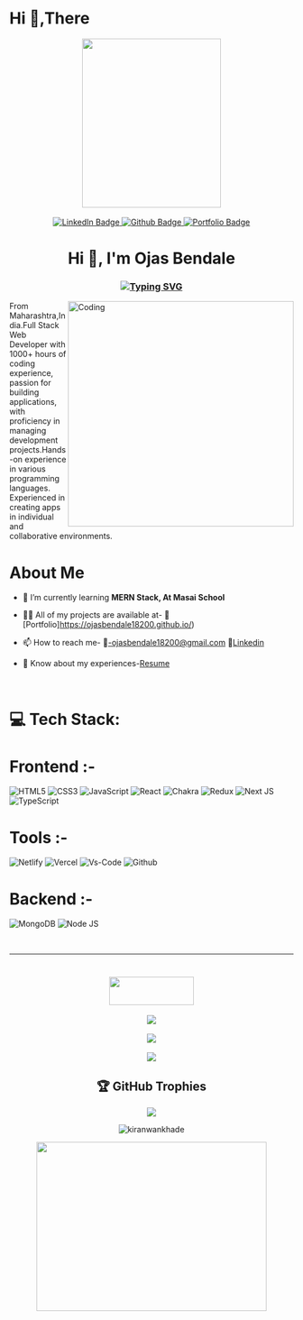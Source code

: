 <!-- ![MasterHead](https://blog.hubspot.com/hs-fs/hubfs/7a8f8d634013568124e130728834d47a.gif?width=1500&name=7a8f8d634013568124e130728834d47a.gif) -->
<h1 align="left">Hi 👋,There</h1>
<!-- <div id="header" align="left">
  <img src="https://media.giphy.com/media/M9gbBd9nbDrOTu1Mqx/giphy.gif" width="100"/>
  <img src="https://camo.githubusercontent.com/374987f773148e46b1851b9e3bc4bf71b182562dd002620ef3e4263cb3997130/68747470733a2f2f6d69726f2e6d656469756d2e636f6d2f6d61782f3837352f312a7164415731546a434e353768316c6275757a766368672e676966" width='300'/>
</div> -->
<div  align="center">
  <img width='70%' src="https://media.giphy.com/media/dWesBcTLavkZuG35MI/giphy.gif" width="600" height="300"/>
</div>
</br>
<div id="badges" align="center">
  <a href="https://www.linkedin.com/in/ojasbendale/">
    <img src="https://img.shields.io/badge/LinkedIn-blue?style=for-the-badge&logo=linkedin&logoColor=white" alt="LinkedIn Badge"/>
  </a>
  <a href="https://github.com/ojasbendale18200">
    <img src="https://img.shields.io/badge/Github-red?style=for-the-badge&logo=github&logoColor=white" alt="Github Badge"/>
  </a>
  <a href="https://ojasbendale18200.github.io/">
    <img src="https://img.shields.io/badge/Portfolio-blue?style=for-the-badge&logo=Codecov&logoColor=white" alt="Portfolio Badge"/>
  </a>
</div>
<h1 align="center">Hi 👋, I'm Ojas Bendale</h1>

<h3 align="center"><a align="center" href="https://git.io/typing-svg"><img src="https://readme-typing-svg.herokuapp.com?font=Fira+Code&pause=1&center=true&vCenter=true&width=250&height=40&lines=Full+Stack+Developer" alt="Typing SVG" /></a></h3>

<img align="right" alt="Coding" width="400" src="https://camo.githubusercontent.com/8bf6f6d78abc81fcf9c49f10649423e73ea44bc248e83aaae8759d401c829a84/68747470733a2f2f70687973696373677572756b756c2e66696c65732e776f726470726573732e636f6d2f323031392f30322f6368617261637465722d312e676966" />

From Maharashtra,India.Full Stack Web Developer with 1000+ hours of coding experience, passion for building applications, with proficiency in managing development projects.Hands-on experience in various programming languages. Experienced in creating apps in individual and collaborative environments.</br>


# About Me

- 🌱 I’m currently learning **MERN Stack, At Masai School**

- 👨‍💻 All of my projects are available at- 📑[Portfolio]https://ojasbendale18200.github.io/)

- 📫 How to reach me- 📧-ojasbendale18200@gmail.com 📌[Linkedin](https://www.linkedin.com/in/ojasbendale/)

- 📄 Know about my experiences-[Resume](https://drive.google.com/file/d/1Eu835JLzDCExeAIP5hLq-r4VbbNxvhvv/view?usp=share_link)
<br>


# 💻 Tech Stack:
# Frontend :-
![HTML5](https://img.shields.io/badge/html5-%23E34F26.svg?style=for-the-badge&logo=html5&logoColor=white) 
![CSS3](https://img.shields.io/badge/css3-%231572B6.svg?style=for-the-badge&logo=css3&logoColor=white) 
![JavaScript](https://img.shields.io/badge/javascript-%23323330.svg?style=for-the-badge&logo=javascript&logoColor=%23F7DF1E) 
![React](https://img.shields.io/badge/react-%2320232a.svg?style=for-the-badge&logo=react&logoColor=%2361DAFB) 
![Chakra](https://img.shields.io/badge/chakra-%234ED1C5.svg?style=for-the-badge&logo=chakraui&logoColor=white) 
![Redux](https://img.shields.io/badge/Redux-593D88?style=for-the-badge&logo=redux&logoColor=white")
![Next JS](https://img.shields.io/badge/Next-black?style=for-the-badge&logo=next.js&logoColor=white) 
![TypeScript](https://img.shields.io/badge/typescript-%23007ACC.svg?style=for-the-badge&logo=typescript&logoColor=white) 



# Tools :-
![Netlify](https://img.shields.io/badge/netlify-%23000000.svg?style=for-the-badge&logo=netlify&logoColor=#00C7B7) 
![Vercel](https://img.shields.io/badge/vercel-%231572B6.svg?style=for-the-badge&logo=vercel&logoColor=white) 
![Vs-Code](https://img.shields.io/badge/vscode-%23E34F26.svg?style=for-the-badge&logo=visualstudio&logoColor=white) 
![Github](https://img.shields.io/badge/GitHub-100000?style=for-the-badge&logo=github&logoColor=white")

# Backend :-
![MongoDB](https://img.shields.io/badge/MongoDB-%2338B2AC.svg?style=for-the-badge&logo=MongoDB&logoColor=white) 
![Node JS](https://img.shields.io/badge/Node-%23E34F26.svg?style=for-the-badge&logo=node.js&logoColor=white) 


</br>
<hr>



<div align="center" >
  <h1 align='center'>
<img width='150' height='50' src="https://camo.githubusercontent.com/81e598418a780d07b9e23fd717200fca0f18dee49d78507f03f7eea1c1d23fbb/687474703a2f2f692e696d6775722e636f6d2f513754515948782e706e67" />
</h1>

![](https://github-readme-stats.vercel.app/api?username=ojasbendale18200&theme=vue-dark&hide_border=false&include_all_commits=false&count_private=false)<br/><br/>
![](https://github-readme-streak-stats.herokuapp.com/?user=ojasbendale18200&theme=vue-dark&hide_border=false)<br/><br/>
![](https://github-readme-stats.vercel.app/api/top-langs/?username=ojasbendale18200&theme=vue-dark&hide_border=false&include_all_commits=false&count_private=false&layout=compact)<br/>
  
  
  
## 🏆 GitHub Trophies
![](https://github-profile-trophy.vercel.app/?username=ojasbendale18200&theme=gitdimmed&no-frame=true&no-bg=true&margin-w=4)
  

<p> <img src="https://komarev.com/ghpvc/?username=ojasbendale18200&label=Profile%20views&color=0e75b6&style=flat" alt="kiranwankhade" /> </p>
  
</div>


<div  align="center">
  <img width='90%' src="https://c4.wallpaperflare.com/wallpaper/688/1001/281/coding-developer-quotes-technology-wallpaper-preview.jpg" width="600" height="300"/>
</div>
